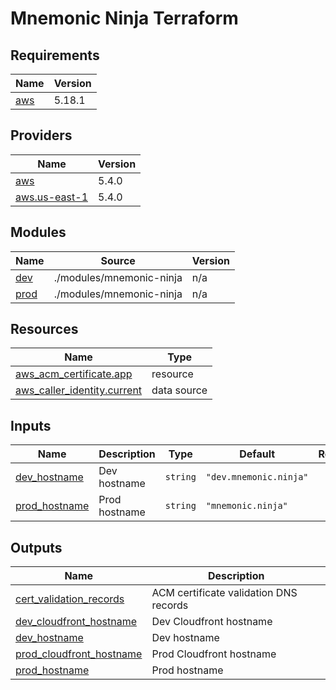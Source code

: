 # Mnemonic Ninja Terraform

<!-- BEGINNING OF PRE-COMMIT-TERRAFORM DOCS HOOK -->
## Requirements

| Name | Version |
|------|---------|
| <a name="requirement_aws"></a> [aws](#requirement\_aws) | 5.18.1 |

## Providers

| Name | Version |
|------|---------|
| <a name="provider_aws"></a> [aws](#provider\_aws) | 5.4.0 |
| <a name="provider_aws.us-east-1"></a> [aws.us-east-1](#provider\_aws.us-east-1) | 5.4.0 |

## Modules

| Name | Source | Version |
|------|--------|---------|
| <a name="module_dev"></a> [dev](#module\_dev) | ./modules/mnemonic-ninja | n/a |
| <a name="module_prod"></a> [prod](#module\_prod) | ./modules/mnemonic-ninja | n/a |

## Resources

| Name | Type |
|------|------|
| [aws_acm_certificate.app](https://registry.terraform.io/providers/hashicorp/aws/5.18.1/docs/resources/acm_certificate) | resource |
| [aws_caller_identity.current](https://registry.terraform.io/providers/hashicorp/aws/5.18.1/docs/data-sources/caller_identity) | data source |

## Inputs

| Name | Description | Type | Default | Required |
|------|-------------|------|---------|:--------:|
| <a name="input_dev_hostname"></a> [dev\_hostname](#input\_dev\_hostname) | Dev hostname | `string` | `"dev.mnemonic.ninja"` | no |
| <a name="input_prod_hostname"></a> [prod\_hostname](#input\_prod\_hostname) | Prod hostname | `string` | `"mnemonic.ninja"` | no |

## Outputs

| Name | Description |
|------|-------------|
| <a name="output_cert_validation_records"></a> [cert\_validation\_records](#output\_cert\_validation\_records) | ACM certificate validation DNS records |
| <a name="output_dev_cloudfront_hostname"></a> [dev\_cloudfront\_hostname](#output\_dev\_cloudfront\_hostname) | Dev Cloudfront hostname |
| <a name="output_dev_hostname"></a> [dev\_hostname](#output\_dev\_hostname) | Dev hostname |
| <a name="output_prod_cloudfront_hostname"></a> [prod\_cloudfront\_hostname](#output\_prod\_cloudfront\_hostname) | Prod Cloudfront hostname |
| <a name="output_prod_hostname"></a> [prod\_hostname](#output\_prod\_hostname) | Prod hostname |
<!-- END OF PRE-COMMIT-TERRAFORM DOCS HOOK -->
